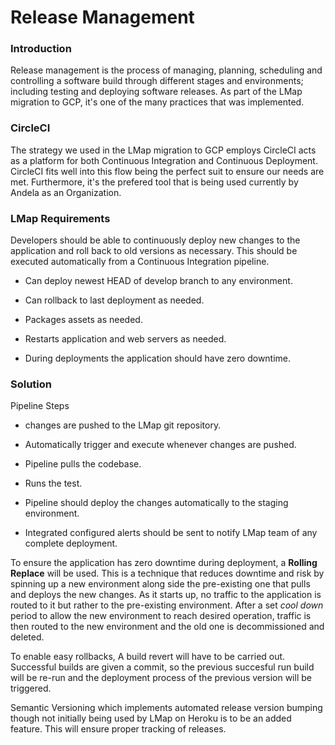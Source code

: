 # Release Management

### Introduction
Release management is the process of managing, planning, scheduling and controlling a software build through different stages and environments; including testing and deploying software releases.  As part of the LMap migration to GCP, it's one of the many practices that was implemented.

### CircleCI
The strategy we used in the LMap migration to GCP employs CircleCI acts as a platform for both Continuous Integration and Continuous Deployment. CircleCI fits well into this flow being the perfect suit to ensure our needs are met. Furthermore, it's the prefered tool that is being used currently by Andela as an Organization.

### LMap Requirements
Developers should be able to continuously deploy new changes to the application and roll back to old versions as necessary. This should be executed automatically from a Continuous Integration pipeline.
- Can deploy newest HEAD of develop branch to any environment.

- Can rollback to last deployment as needed.

- Packages assets as needed.

- Restarts application and web servers as needed.

- During deployments the application should have zero downtime.

### Solution
Pipeline Steps
- changes are pushed to the LMap git repository.

- Automatically trigger and execute whenever changes are pushed.

- Pipeline pulls the codebase.

- Runs the test.

- Pipeline should deploy the changes automatically to the staging environment.

- Integrated configured alerts should be sent to notify LMap team of any complete deployment.


To ensure the application has zero downtime during deployment, a **Rolling Replace** will be used. This is a technique that reduces downtime and risk by spinning up a new environment along side the pre-existing one that pulls and deploys the new changes. As it starts up, no traffic to the application is routed to it but rather to the pre-existing environment. After a set *cool down* period to allow the new environment to reach desired operation, traffic is then routed to the  new environment and the old one is decommissioned and deleted.

To enable easy rollbacks, A build revert will have to be carried out. Successful builds are given a commit, so the previous succesful run build will be re-run and the deployment process of the previous version will be triggered.

Semantic Versioning which implements automated release version bumping though not initially being used by LMap on Heroku is to be an added feature. This will ensure proper tracking of releases.
